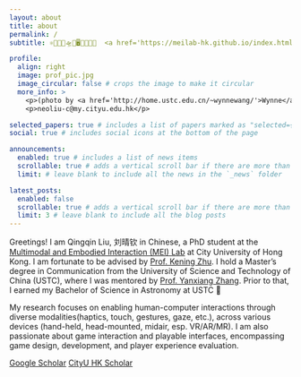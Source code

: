 ```yaml
---
layout: about
title: about
permalink: /
subtitle: ⚛️🔭🌌📡🛸🤖🖥👀👋🧠🤯  <a href='https://meilab-hk.github.io/index.html'>MEI LAB</a>. Kowloon. Hong Kong.

profile:
  align: right
  image: prof_pic.jpg
  image_circular: false # crops the image to make it circular
  more_info: >
    <p>(photo by <a href='http://home.ustc.edu.cn/~wynnewang/'>Wynne</a>)</p>
    <p>neoliu-c@my.cityu.edu.hk</p>

selected_papers: true # includes a list of papers marked as "selected={true}"
social: true # includes social icons at the bottom of the page

announcements:
  enabled: true # includes a list of news items
  scrollable: true # adds a vertical scroll bar if there are more than 3 news items
  limit: # leave blank to include all the news in the `_news` folder

latest_posts:
  enabled: false
  scrollable: true # adds a vertical scroll bar if there are more than 3 new posts items
  limit: 3 # leave blank to include all the blog posts
---
```


Greetings! I am Qingqin Liu, 刘晴钦 in Chinese, a PhD student at the <a href='https://meilab-hk.github.io/index.html'>Multimodal and Embodied Interaction (MEI) Lab</a> at City University of Hong Kong. I am fortunate to be advised by <a href='https://zhukening.wixsite.com/aboutme'>Prof. Kening Zhu</a>. I hold a Master’s degree in Communication from the University of Science and Technology of China (USTC), where I was mentored by <a href='https://dblp.org/pid/117/0075-1.html'>Prof. Yanxiang Zhang</a>. Prior to that, I earned my Bachelor of Science in Astronomy at USTC 🌌

My research focuses on enabling human-computer interactions through diverse modalities(haptics, touch, gestures, gaze, etc.), across various devices (hand-held, head-mounted, midair, esp. VR/AR/MR). I am also passionate about game interaction and playable interfaces, encompassing game design, development, and player experience evaluation.

<a href='https://scholar.google.com/citations?user=gdTfyxcAAAAJ'>Google Scholar</a>
<a href='https://scholars.cityu.edu.hk/en/persons/neo-liu(4024367d-d32b-4127-aca2-222c208ef138).html'>CityU HK Scholar</a>